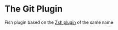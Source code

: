 # The Git Plugin
Fish plugin based on the [Zsh plugin](https://github.com/robbyrussell/oh-my-zsh/tree/master/plugins/git) of the same name
